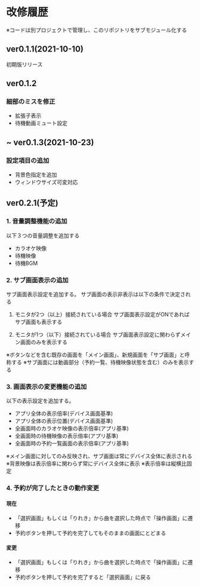 # 改修履歴

※コードは別プロジェクトで管理し、このリポジトリをサブモジュール化する

## ver0.1.1(2021-10-10)

初期版リリース

## ver0.1.2

### 細部のミスを修正

- 拡張子表示
- 待機動画ミュート設定

## ~ ver0.1.3(2021-10-23)

### 設定項目の追加

- 背景色指定を追加
- ウィンドウサイズ可変対応

## ver0.2.1(予定)

### 1. 音量調整機能の追加

以下３つの音量調整を追加する

- カラオケ映像
- 待機映像
- 待機BGM

### 2. サブ画面表示の追加

サブ画面表示設定を追加する。
サブ画面の表示非表示は以下の条件で決定される

1. モニタが2つ（以上）接続されている場合
   サブ画面表示設定がONであればサブ画面も表示する

2. モニタが1つ（以下）接続されている場合
   サブ画面表示設定に関わらずメイン画面のみを表示する 

※ボタンなどを含む既存の画面を「メイン画面」、新規画面を「サブ画面」と呼称する
※サブ画面には動画部分（予約一覧、待機映像状態を含む）のみを表示する

### 3. 画面表示の変更機能の追加

以下の表示設定を追加する。

- アプリ全体の表示倍率(デバイス画面基準)
- アプリ全体の表示位置(デバイス画面基準)
- 全画面時のカラオケ映像の表示倍率(アプリ基準)
- 全画面時の待機映像の表示倍率(アプリ基準)
- 全画面時の予約一覧画面の表示倍率(アプリ基準)

※メイン画面に対してのみ反映され、サブ画面は常にデバイス全体に表示される
※背景映像は表示倍率に関わらず常にデバイス全体に表示
※表示倍率は縦横比固定

### 4. 予約が完了したときの動作変更

#### 現在

- 「選択画面」もしくは「りれき」から曲を選択した時点で「操作画面」に遷移
- 予約ボタンを押して予約を完了してもそのままの画面にとどまる

#### 変更

- 「選択画面」もしくは「りれき」から曲を選択した時点で「操作画面」に遷移
- 予約ボタンを押して予約を完了すると「選択画面」に戻る
